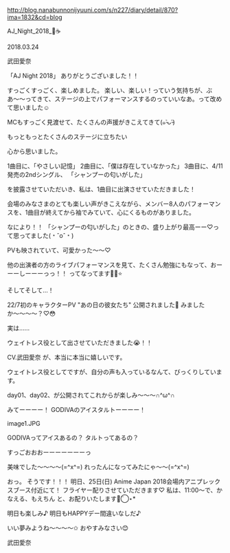 http://blog.nanabunnonijyuuni.com/s/n227/diary/detail/870?ima=1832&cd=blog





AJ_Night_2018_🍟☕️

2018.03.24

武田愛奈



「AJ Night 2018」
ありがとうございました！！






すっごくすっごく、楽しめました。
楽しい、楽しい！っていう気持ちが、ぶあ〜〜ってきて、ステージの上でパフォーマンスするのっていいなあ。って改めて思いました☺️


MCもすっごく見渡せて、たくさんの声援がきこえてきて(๑˃̵ᴗ˂̵)










もっともっとたくさんのステージに立ちたい









心から思いました。









1曲目に、「やさしい記憶」
2曲目に、「僕は存在していなかった」
3曲目に、4/11発売の2ndシングル、
                 「シャンプーの匂いがした」

を披露させていただいき、私は、1曲目に出演させていただきました！





会場のみなさまのとても楽しい声がきこえながら、メンバー8人のパフォーマンスを、1曲目が終えてから袖でみていて、心にくるものがありました。









なにより！！
「シャンプーの匂いがした」のときの、盛り上がり最高ーー♡って思ってました(﹡ˆoˆ﹡)

PVも映されていて、可愛かった〜〜♡





他の出演者の方のライブパフォーマンスを見て、たくさん勉強にもなって、おーーーしーーーっっ！！
ってなってます💪🏻⭐️













そしてそして…！

22/7初のキャラクターPV
"あの日の彼女たち" 公開されました🌸
みましたか〜〜〜〜？♡😳





実は……





ウェイトレス役として出させていただきました😭！！

CV.武田愛奈
が、本当に本当に嬉しいです。





ウェイトレス役としてですが、自分の声も入っているなんて、びっくりしています。












day01、day02、が公開されてこれからが楽しみ〜〜〜∩^ω^∩










みてーーーー！
GODIVAのアイスタルトーーーー！

image1.JPG

GODIVAってアイスあるの？
タルトってあるの？

すっごおおおーーーーーーーっ




美味でした〜〜〜〜(=^x^=)
れったんになってみたにゃ〜〜(=^x^=)

















おっ。
そうです！！！
明日、25日(日) Anime Japan 2018会場内アニプレックスブース付近にて！
フライヤー配りさせていただきます♡
私は、11:00～で、かなえる、もえちん
と、お配りいたします◡̈⃝︎⋆︎*







明日も楽しみ♪
明日もHAPPYデー間違いなしだ♪







いい夢みようね〜〜〜〜✩︎
おやすみなさい😊


武田愛奈